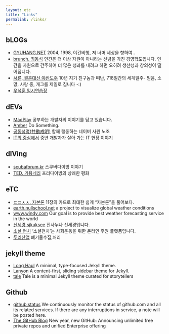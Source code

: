 ```yaml
---
layout: etc
title: "Links"
permalink: /links/
---
```

<h2>bLOGs</h2>
<ul>
	<li><a href="http://www.gyuhang.net/" target="_blank">GYUHANG.NET</a> <span style="font-size:14px">2004, 1998, 야간비행, 저 너머 세상을 향하여..</span></li>
	<li><a href="https://brunch.co.kr/@tschoe56" target="_blank">brunch. 최동석</a> <span style="font-size:14px">인간은 더 이상 자원이 아니라는 신념을 가진 경영학도입니다. 인간을 자원으로 간주하여 더 많은 성과를 내려고 하면 오히려 생산성과 창의성이 떨어집니다.</span></li>
	<li><a href="http://www.yabandoju.com/" target="_blank">서른, 결혼대신 야반도주</a> <span style="font-size:14px">10년 지기 친구놈과 떠난, 718일간의 세계일주-
믿음, 소망, 사랑 중, 개그를 제일로 칩니다 -:)</span></li>
	<li><a href="http://retired.tistory.com/" target="_blank">우석훈 임시연습장</a> <span style="font-size:14px"></span></li>
</ul>
<h2>dEVs</h2>
<ul>
	<li><a href="https://madplay.github.io/" target="_blank">MadPlay</a> <span style="font-size:14px">공부하는 개발자의 이야기를 담고 있습니다.</span></li>
	<li><a href="https://nypark425.github.io/" target="_blank">Amber</a> <span style="font-size:14px">Do Something.</span></li>
	<li><a href="https://github.com/naverunion" target="_blank">공동성명(共動成明)</a> <span style="font-size:14px">함께 행동하는 네이버 사원 노조</span></li>
	<li><a href="https://subokim.wordpress.com" target="_blank">IT의 중심에서</a> <span style="font-size:14px">중년 개발자가 살아 가는 IT 현장 이야기</span></li>
</ul>
<h2>dIVing</h2>
<ul>
	<li><a href="https://scubaforum.kr/" target="_blank">scubaforum.kr</a> <span style="font-size:14px">스쿠버다이빙 이야기</span></li>
	<li><a href="https://www.ted.com/talks/guillaume_nery_the_exhilarating_peace_of_freediving?language=ko" target="_blank">TED. 기욤네리</a> <span style="font-size:14px">프리다이빙의 상쾌한 평화</span></li>
</ul>
<h2>eTC</h2>
<ul>
	<li><a href="http://ppss.kr/archives/61578" target="_blank">ㅍㅍㅅㅅ. 자본론</a> <span style="font-size:14px">11장의 카드로 최대한 쉽게 “자본론”을 풀어보다.</span></li>
	<li><a href="https://earth.nullschool.net/" target="_blank">earth.nullschool.net</a> <span style="font-size:14px">a project to visualize global weather conditions</span></li>
	<li><a href="https://www.windy.com" target="_blank">www.windy.com</a> <span style="font-size:14px">Our goal is to provide best weather forecasting service in the world</span></li>
	<li><a href="https://www.youtube.com/channel/UCET3I7YOuGTO31OlYdg2B_w" target="_blank">신세경 sjkuksee</a> <span style="font-size:14px">진사누나 신세경입니다.</span></li>
	<li><a href="https://www.socialfunch.org/" target="_blank">소셜 펀치</a> <span style="font-size:14px">‘소셜펀치’는 사회운동을 위한 온라인 후원 플랫폼입니다.</span></li>
	<li><a href="https://map.naver.com/local/siteview.nhn?code=20415592&_ts=1544934079860" target="_blank">두리산업</a> <span style="font-size:14px">폐기물수집,처리</span></li>

	
</ul>
<h2>jekyll theme</h2>
<ul>
	<li><a href="https://github.com/brianmaierjr/long-haul" target="_blank">Long Haul</a> <span style="font-size:14px">A minimal, type-focused Jekyll theme.</span></li>
	<li><a href="https://github.com/poole/lanyon" target="_blank">Lanyon</a> <span style="font-size:14px">A content-first, sliding sidebar theme for Jekyll.</span></li>
	<li><a href="https://github.com/chesterhow/tale" target="_blank">tale</a> <span style="font-size:14px">Tale is a minimal Jekyll theme curated for storytellers</span></li>
</ul>
<h2>Github</h2>
<ul>
	<li><a href="https://status.github.com/messages" target="_blank">github:status</a> <span style="font-size:14px">We continuously monitor the status of github.com and all its related services. If there are any interruptions in service, a note will be posted here.</span></li>
	<li><a href="https://blog.github.com/2019-01-07-new-year-new-github/" target="_blank">The GitHub Blog</a> <span style="font-size:14px">New year, new GitHub: Announcing unlimited free private repos and unified Enterprise offering </span></li>
</ul>